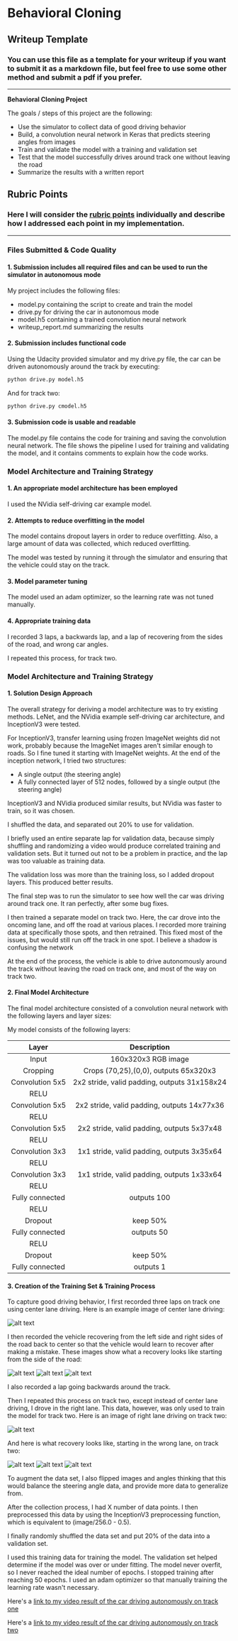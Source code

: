 
# **Behavioral Cloning** 

## Writeup Template

### You can use this file as a template for your writeup if you want to submit it as a markdown file, but feel free to use some other method and submit a pdf if you prefer.

---

**Behavioral Cloning Project**

The goals / steps of this project are the following:
* Use the simulator to collect data of good driving behavior
* Build, a convolution neural network in Keras that predicts steering angles from images
* Train and validate the model with a training and validation set
* Test that the model successfully drives around track one without leaving the road
* Summarize the results with a written report


## Rubric Points
### Here I will consider the [rubric points](https://review.udacity.com/#!/rubrics/432/view) individually and describe how I addressed each point in my implementation.  

---
### Files Submitted & Code Quality

#### 1. Submission includes all required files and can be used to run the simulator in autonomous mode

My project includes the following files:
* model.py containing the script to create and train the model
* drive.py for driving the car in autonomous mode
* model.h5 containing a trained convolution neural network 
* writeup_report.md summarizing the results

#### 2. Submission includes functional code
Using the Udacity provided simulator and my drive.py file, the car can be driven autonomously around the track by executing:
```sh
python drive.py model.h5
```
And for track two:
```sh
python drive.py cmodel.h5
```

#### 3. Submission code is usable and readable

The model.py file contains the code for training and saving the convolution neural network. The file shows the pipeline I used for training and validating the model, and it contains comments to explain how the code works.

### Model Architecture and Training Strategy

#### 1. An appropriate model architecture has been employed

I used the NVidia self-driving car example model.

#### 2. Attempts to reduce overfitting in the model

The model contains dropout layers in order to reduce overfitting. Also, a large amount of data was collected, which reduced overfitting.

The model was tested by running it through the simulator and ensuring that the vehicle could stay on the track.

#### 3. Model parameter tuning

The model used an adam optimizer, so the learning rate was not tuned manually.

#### 4. Appropriate training data

I recorded 3 laps, a backwards lap, and a lap of recovering from the sides of the road, and wrong car angles.

I repeated this process, for track two.

### Model Architecture and Training Strategy

#### 1. Solution Design Approach

The overall strategy for deriving a model architecture was to try existing methods. LeNet, and the NVidia example self-driving car architecture, and InceptionV3 were tested.

For InceptionV3, transfer learning using frozen ImageNet weights did not work, probably because the ImageNet images aren't similar enough to roads. So I fine tuned it starting with ImageNet weights. At the end of the inception network, I tried two structures:
- A single output (the steering angle)
- A fully connected layer of 512 nodes, followed by a single output (the steering angle)

InceptionV3 and NVidia produced similar results, but NVidia was faster to train, so it was chosen.

I shuffled the data, and separated out 20% to use for validation. 

I briefly used an entire separate lap for validation data, because simply shuffling and randomizing a video would produce correlated training and validation sets. But it turned out not to be a problem in practice, and the lap was too valuable as training data.

The validation loss was more than the training loss, so I added dropout layers. This produced better results.

The final step was to run the simulator to see how well the car was driving around track one. It ran perfectly, after some bug fixes.

I then trained a separate model on track two. Here, the car drove into the oncoming lane, and off the road at various places. I recorded more training data at specifically those spots, and then retrained. This fixed most of the issues, but would still run off the track in one spot. I believe a shadow is confusing the network

At the end of the process, the vehicle is able to drive autonomously around the track without leaving the road on track one, and most of the way on track two.

#### 2. Final Model Architecture

The final model architecture consisted of a convolution neural network with the following layers and layer sizes:

My model consists of the following layers:

| Layer         		|     Description	        					| 
|:---------------------:|:---------------------------------------------:| 
| Input         		| 160x320x3 RGB image   						| 
| Cropping     	        | Crops (70,25),(0,0), outputs 65x320x3 	    |
| Convolution 5x5     	| 2x2 stride, valid padding, outputs 31x158x24 	|
| RELU					|												|
| Convolution 5x5     	| 2x2 stride, valid padding, outputs 14x77x36 	|
| RELU					|												|
| Convolution 5x5     	| 2x2 stride, valid padding, outputs 5x37x48 	|
| RELU					|												|
| Convolution 3x3     	| 1x1 stride, valid padding, outputs 3x35x64 	|
| RELU					|												|
| Convolution 3x3     	| 1x1 stride, valid padding, outputs 1x33x64 	|
| RELU					|												|
| Fully connected		| outputs 100        							|
| RELU					|												|
| Dropout				| keep 50%										|
| Fully connected		| outputs 50        							|
| RELU					|												|
| Dropout				| keep 50%										|
| Fully connected		| outputs 1        							    |

#### 3. Creation of the Training Set & Training Process

To capture good driving behavior, I first recorded three laps on track one using center lane driving. Here is an example image of center lane driving:

![alt text](./writeup_files/center_lane_driving.jpg)

I then recorded the vehicle recovering from the left side and right sides of the road back to center so that the vehicle would learn to recover after making a mistake. These images show what a recovery looks like starting from the side of the road:

![alt text](./writeup_files/recovery1.jpg)
![alt text](./writeup_files/recovery2.jpg)
![alt text](./writeup_files/recovery3.jpg)

I also recorded a lap going backwards around the track.

Then I repeated this process on track two, except instead of center lane driving, I drove in the right lane. This data, however, was only used to train the model for track two. Here is an image of right lane driving on track two:

![alt text](./writeup_files/c_right_lane_driving.jpg)

And here is what recovery looks like, starting in the wrong lane, on track two:

![alt text](./writeup_files/crecovery1.jpg)
![alt text](./writeup_files/crecovery2.jpg)
![alt text](./writeup_files/crecovery3.jpg)

To augment the data set, I also flipped images and angles thinking that this would balance the steering angle data, and provide more data to generalize from.

After the collection process, I had X number of data points. I then preprocessed this data by using the InceptionV3 preprocessing function, which is equivalent to (image/256.0 - 0.5).

I finally randomly shuffled the data set and put 20% of the data into a validation set. 

I used this training data for training the model. The validation set helped determine if the model was over or under fitting. The model never overfit, so I never reached the ideal number of epochs. I stopped training after reaching 50 epochs. I used an adam optimizer so that manually training the learning rate wasn't necessary.


Here's a [link to my video result of the car driving autonomously on track one](./video.mp4)

Here's a [link to my video result of the car driving autonomously on track two](./cvideo.mp4)
